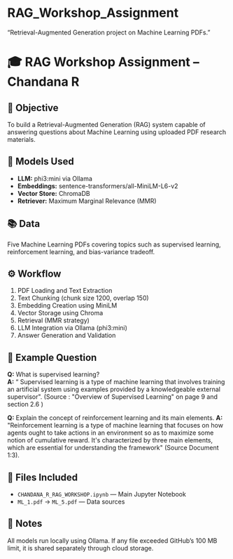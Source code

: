 # RAG_Workshop_Assignment
“Retrieval-Augmented Generation project on Machine Learning PDFs.”

# 🎓 RAG Workshop Assignment – Chandana R

## 🧠 Objective
To build a Retrieval-Augmented Generation (RAG) system capable of answering questions about Machine Learning using uploaded PDF research materials.

## 🧩 Models Used
- **LLM:** phi3:mini via Ollama
- **Embeddings:** sentence-transformers/all-MiniLM-L6-v2
- **Vector Store:** ChromaDB
- **Retriever:** Maximum Marginal Relevance (MMR)

## 📚 Data
Five Machine Learning PDFs covering topics such as supervised learning, reinforcement learning, and bias-variance tradeoff.

## ⚙️ Workflow
1. PDF Loading and Text Extraction  
2. Text Chunking (chunk size 1200, overlap 150)  
3. Embedding Creation using MiniLM  
4. Vector Storage using Chroma  
5. Retrieval (MMR strategy)  
6. LLM Integration via Ollama (phi3:mini)  
7. Answer Generation and Validation  

## 💬 Example Question
**Q:** What is supervised learning?  
**A:** “ Supervised learning is a type of machine learning that involves training an artificial system using examples provided by a knowledgeable external supervisor". 
(Source : "Overview of Supervised Learning" on page 9 and section 2.6 )

**Q:** Explain the concept of reinforcement learning and its main elements.
**A:**  
"Reinforcement learning is a type of machine learning that focuses on how agents ought to take actions in an environment so as to maximize some notion of cumulative reward. It's characterized by three main elements, which are essential for understanding the framework" (Source Document 1:3).  



## 🧾 Files Included
- `CHANDANA_R_RAG_WORKSHOP.ipynb` — Main Jupyter Notebook  
- `ML_1.pdf` → `ML_5.pdf` — Data sources  

## 🔗 Notes
All models run locally using Ollama. If any file exceeded GitHub’s 100 MB limit, it is shared separately through cloud storage.
